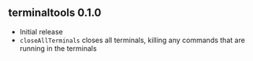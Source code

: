 ## terminaltools 0.1.0

- Initial release
- `closeAllTerminals` closes all terminals, killing any commands that are running in the terminals
